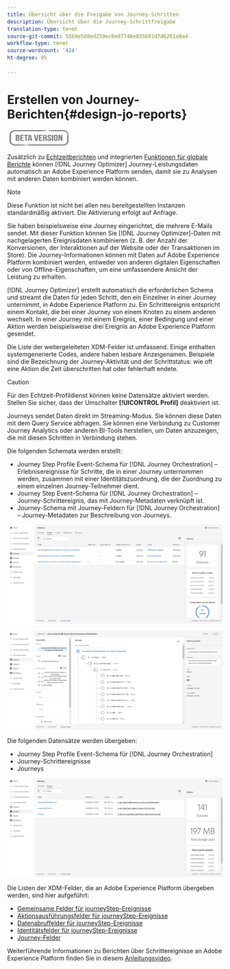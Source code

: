 ```yaml
---
title: Übersicht über die Freigabe von Journey-Schritten
description: Übersicht über die Journey-Schrittfreigabe
translation-type: tm+mt
source-git-commit: 55b9e5d8ed259ec6ed7746e835691d7d6261a8a4
workflow-type: tm+mt
source-wordcount: '424'
ht-degree: 0%

---
```


# Erstellen von Journey-Berichten{#design-jo-reports}

![](../assets/do-not-localize/badge.png)

Zusätzlich zu [Echtzeitberichten](live-report.md) und integrierten [Funktionen für globale Berichte](global-report.md) können [!DNL Journey Optimizer] Journey-Leistungsdaten automatisch an Adobe Experience Platform senden, damit sie zu Analysen mit anderen Daten kombiniert werden können.

>[!NOTE]
>
>Diese Funktion ist nicht bei allen neu bereitgestellten Instanzen standardmäßig aktiviert. Die Aktivierung erfolgt auf Anfrage.

Sie haben beispielsweise eine Journey eingerichtet, die mehrere E-Mails sendet. Mit dieser Funktion können Sie [!DNL Journey Optimizer]-Daten mit nachgelagerten Ereignisdaten kombinieren (z. B. der Anzahl der Konversionen, der Interaktionen auf der Website oder der Transaktionen im Store). Die Journey-Informationen können mit Daten auf Adobe Experience Platform kombiniert werden, entweder von anderen digitalen Eigenschaften oder von Offline-Eigenschaften, um eine umfassendere Ansicht der Leistung zu erhalten.

[!DNL Journey Optimizer] erstellt automatisch die erforderlichen Schema und streamt die Daten für jeden Schritt, den ein Einzelner in einer Journey unternimmt, in Adobe Experience Platform zu. Ein Schrittereignis entspricht einem Kontakt, die bei einer Journey von einem Knoten zu einem anderen wechselt. In einer Journey mit einem Ereignis, einer Bedingung und einer Aktion werden beispielsweise drei Ereignis an Adobe Experience Platform gesendet.

Die Liste der weitergeleiteten XDM-Felder ist umfassend. Einige enthalten systemgenerierte Codes, andere haben lesbare Anzeigenamen. Beispiele sind die Bezeichnung der Journey-Aktivität und der Schrittstatus: wie oft eine Aktion die Zeit überschritten hat oder fehlerhaft endete.

>[!CAUTION]
>
>Für den Echtzeit-Profildienst können keine Datensätze aktiviert werden. Stellen Sie sicher, dass der Umschalter **[!UICONTROL Profil]** deaktiviert ist.

Journeys sendet Daten direkt im Streaming-Modus. Sie können diese Daten mit dem Query Service abfragen. Sie können eine Verbindung zu Customer Journey Analytics oder anderen BI-Tools herstellen, um Daten anzuzeigen, die mit diesen Schritten in Verbindung stehen.

Die folgenden Schemata werden erstellt:

* Journey Step Profile Event-Schema für [!DNL Journey Orchestration] – Erlebnisereignisse für Schritte, die in einer Journey unternommen werden, zusammen mit einer Identitätszuordnung, die der Zuordnung zu einem einzelnen Journey-Teilnehmer dient.
* Journey Step Event-Schema für [!DNL Journey Orchestration] – Journey-Schrittereignis, das mit Journey-Metadaten verknüpft ist.
* Journey-Schema mit Journey-Feldern für [!DNL Journey Orchestration] – Journey-Metadaten zur Beschreibung von Journeys.

![](../assets/sharing1.png)

![](../assets/sharing2.png)

Die folgenden Datensätze werden übergeben:

* Journey Step Profile Event-Schema für [!DNL Journey Orchestration]
* Journey-Schrittereignisse
* Journeys

![](../assets/sharing3.png)

Die Listen der XDM-Felder, die an Adobe Experience Platform übergeben werden, sind hier aufgeführt:

* [Gemeinsame Felder für journeyStep-Ereignisse](../reports/sharing-common-fields.md)
* [Aktionsausführungsfelder für journeyStep-Ereignisse](../reports/sharing-execution-fields.md)
* [Datenabruffelder für journeyStep-Ereignisse](../reports/sharing-fetch-fields.md)
* [Identitätsfelder für journeyStep-Ereignisse](../reports/sharing-identity-fields.md)
* [Journey-Felder](../reports/sharing-journey-fields.md)

Weiterführende Informationen zu Berichten über Schrittereignisse an Adobe Experience Platform finden Sie in diesem [Anleitungsvideo](https://experienceleague.adobe.com/docs/journey-orchestration-learn/tutorials/reporting-step-events-to-adobe-experience-platform.html).
